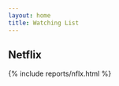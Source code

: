 ```yaml
---
layout: home
title: Watching List
---
```


## Netflix
<div>
    {% include reports/nflx.html %}
</div>

